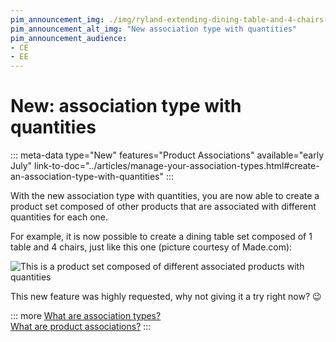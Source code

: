 ```yaml
---
pim_announcement_img: ./img/ryland-extending-dining-table-and-4-chairs-set-walnut-and-black_made.com.png
pim_announcement_alt_img: "New association type with quantities"
pim_announcement_audience:
- CE
- EE
---
```


# New: association type with quantities
::: meta-data type="New" features="Product Associations" available="early July" link-to-doc="../articles/manage-your-association-types.html#create-an-association-type-with-quantities"
:::

With the new association type with quantities, you are now able to create a product set composed of other products that are associated with different quantities for each one.

For example, it is now possible to create a dining table set composed of 1 table and 4 chairs, just like this one (picture courtesy of Made.com):

![This is a product set composed of different associated products with quantities](../img/ryland-extending-dining-table-and-4-chairs-set-walnut-and-black_made.com.png)

This new feature was highly requested, why not giving it a try right now? :wink:

::: more
[What are association types?](../articles/manage-your-association-types.html)    
[What are product associations?](../articles/products-associations.html)
:::
